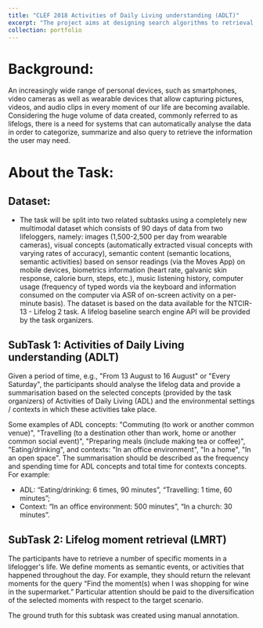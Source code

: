 ```yaml
---
title: "CLEF 2018 Activities of Daily Living understanding (ADLT)"
excerpt: "The project aims at designing search algorithms to retrieval personal photos given text query. The work has been published in CLEF 2018 with title [Visual Concept Selection with Textual Knowledge for Understanding Activities of Daily Living and Life Moment Retrieval](http://ceur-ws.org/Vol-2125/paper_124.pdf).<br/><img src='/images/clef_logo.png' width='500'>"
collection: portfolio
---
```

# Background:

An increasingly wide range of personal devices, such as smartphones, video cameras as well as wearable devices that allow capturing pictures, videos, and audio clips in every moment of our life are becoming available. Considering the huge volume of data created, commonly referred to as lifelogs, there is a need for systems that can automatically analyse the data in order to categorize, summarize and also query to retrieve the information the user may need.

# About the Task:

## Dataset:
* The task will be split into two related subtasks using a completely new multimodal dataset which consists of 90 days of data from two lifeloggers, namely: images (1,500-2,500 per day from wearable cameras), visual concepts (automatically extracted visual concepts with varying rates of accuracy), semantic content (semantic locations, semantic activities) based on sensor readings (via the Moves App) on mobile devices, biometrics information (heart rate, galvanic skin response, calorie burn, steps, etc.), music listening history, computer usage (frequency of typed words via the keyboard and information consumed on the computer via ASR of on-screen activity on a per-minute basis). The dataset is based on the data available for the NTCIR-13 - Lifelog 2 task. A lifelog baseline search engine API will be provided by the task organizers.

## SubTask 1: Activities of Daily Living understanding (ADLT)
Given a period of time, e.g., "From 13 August to 16 August" or "Every Saturday", the participants should analyse the lifelog data and provide a summarisation based on the selected concepts (provided by the task organizers) of Activities of Daily Living (ADL) and the environmental settings / contexts in which these activities take place.

Some examples of ADL concepts: "Commuting (to work or another common venue)", "Travelling (to a destination other than work, home or another common social event)", "Preparing meals (include making tea or coffee)", "Eating/drinking", and contexts: "In an office environment", "In a home", "In an open space". The summarisation should be described as the frequency and spending time for ADL concepts and total time for contexts concepts. For example:

* ADL: “Eating/drinking: 6 times, 90 minutes”, “Travelling: 1 time, 60 minutes”;
* Context: “In an office environment: 500 minutes”, “In a church: 30 minutes”.

## SubTask 2: Lifelog moment retrieval (LMRT)
The participants have to retrieve a number of specific moments in a lifelogger's life. We define moments as semantic events, or activities that happened throughout the day. For example, they should return the relevant moments for the query “Find the moment(s) when I was shopping for wine in the supermarket.” Particular attention should be paid to the diversification of the selected moments with respect to the target scenario.

The ground truth for this subtask was created using manual annotation.